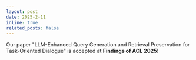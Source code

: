 ```yaml
---
layout: post
date: 2025-2-11
inline: true
related_posts: false
---
```


Our paper "LLM-Enhanced Query Generation and Retrieval Preservation for Task-Oriented Dialogue" is accepted at **Findings of ACL 2025**!